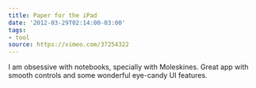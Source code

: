 ```yaml
---
title: Paper for the iPad
date: '2012-03-29T02:14:00-03:00'
tags:
- tool
source: https://vimeo.com/37254322
---
```

I am obsessive with notebooks, specially with  Moleskines. Great app with smooth controls and some wonderful eye-candy UI features.
